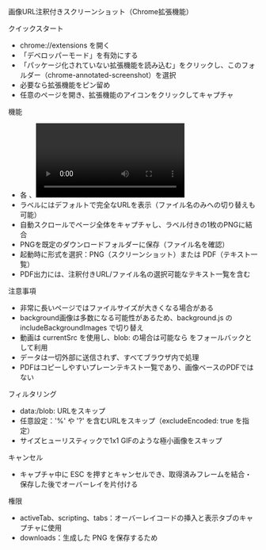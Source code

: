 ﻿画像URL注釈付きスクリーンショット（Chrome拡張機能）

クイックスタート
- chrome://extensions を開く
- 「デベロッパーモード」を有効にする
- 「パッケージ化されていない拡張機能を読み込む」をクリックし、このフォルダー（chrome-annotated-screenshot）を選択
- 必要なら拡張機能をピン留め
- 任意のページを開き、拡張機能のアイコンをクリックしてキャプチャ

機能
- 各 <img>、<video>、CSS background-image を持つ要素の左上に小さなラベルを重ねて表示
- ラベルにはデフォルトで完全なURLを表示（ファイル名のみへの切り替えも可能）
- 自動スクロールでページ全体をキャプチャし、ラベル付きの1枚のPNGに結合
- PNGを既定のダウンロードフォルダーに保存（ファイル名を確認）
 - 起動時に形式を選択：PNG（スクリーンショット）または PDF（テキスト一覧）
 - PDF出力には、注釈付きURL/ファイル名の選択可能なテキスト一覧を含む

注意事項
- 非常に長いページではファイルサイズが大きくなる場合がある
- background画像は多数になる可能性があるため、background.js の includeBackgroundImages で切り替え
- 動画は currentSrc を使用し、blob: の場合は可能なら <source src> をフォールバックとして利用
- データは一切外部に送信されず、すべてブラウザ内で処理
 - PDFはコピーしやすいプレーンテキスト一覧であり、画像ベースのPDFではない

フィルタリング
- data:/blob: URLをスキップ
- 任意設定：'%' や '?' を含むURLをスキップ（excludeEncoded: true を指定）
- サイズヒューリスティックで1x1 GIFのような極小画像をスキップ

キャンセル
- キャプチャ中に ESC を押すとキャンセルでき、取得済みフレームを結合・保存した後でオーバーレイを片付ける

権限
- activeTab、scripting、tabs：オーバーレイコードの挿入と表示タブのキャプチャに使用
- downloads：生成した PNG を保存するため

